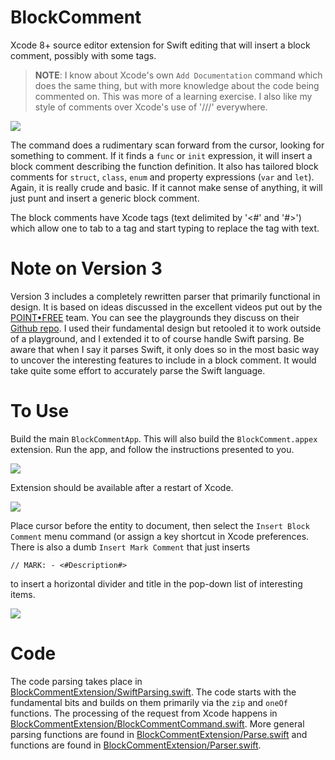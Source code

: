 # BlockComment

Xcode 8+ source editor extension for Swift editing that will insert a block comment, possibly with some tags.

> **NOTE**: I know about Xcode's own `Add Documentation` command which does the same thing, but with more
> knowledge about the code being commented on. This was more of a learning exercise. I also like my style of
> comments over Xcode's use of '///' everywhere.

![](https://github.com/bradhowes/BlockComment/blob/master/images/screenshot.gif?raw=true)

The command does a rudimentary scan forward from the cursor, looking for something to comment. If it finds a
`func` or `init` expression, it will insert a block comment describing the function definition. It also has
tailored block comments for `struct`, `class`, `enum` and property expressions (`var` and `let`). Again, it is
really crude and basic. If it cannot make sense of anything, it will just punt and insert a generic block
comment.

The block comments have Xcode tags (text delimited by '<#' and '#>') which allow one to tab to a tag and start
typing to replace the tag with text.

# Note on Version 3

Version 3 includes a completely rewritten parser that primarily functional in design. It is based on ideas discussed in the
excellent videos put out by the [POINT•FREE](https://www.pointfree.co) team. You can see the playgrounds they discuss on 
their [Github repo](https://github.com/pointfreeco/episode-code-samples). I used their fundamental design but retooled it to
work outside of a playground, and I extended it to of course handle Swift parsing. Be aware that when I say it parses Swift,
it only does so in the most basic way to uncover the interesting features to include in a block comment. It would take quite 
some effort to accurately parse the Swift language.

# To Use

Build the main `BlockCommentApp`. This will also build the `BlockComment.appex` extension. Run the app,
and follow the instructions presented to you. 

![](https://github.com/bradhowes/BlockComment/blob/master/images/app.png?raw=true)

Extension should be available after a restart of Xcode.

![](https://github.com/bradhowes/BlockComment/blob/master/images/menu.png?raw=true)

Place cursor before the entity to document, then select the `Insert Block Comment` menu command (or assign a key shortcut in
Xcode preferences. There is also a dumb `Insert Mark Comment` that just inserts

```
// MARK: - <#Description#>
```

to insert a horizontal divider and title in the pop-down list of interesting items.

![](https://github.com/bradhowes/BlockComment/blob/master/images/mark.png?raw=true)


# Code

The code parsing takes place in
[BlockCommentExtension/SwiftParsing.swift](https://github.com/bradhowes/BlockComment/blob/master/BlockCommentExtension/SwiftParsing.swift). The code starts with the
fundamental bits and builds on them primarily via the `zip` and `oneOf` functions.
The processing of the request from Xcode happens in
[BlockCommentExtension/BlockCommentCommand.swift](https://github.com/bradhowes/BlockComment/blob/master/BlockCommentExtension/BlockCommentCommand.swift). More general parsing
functions are found in [BlockCommentExtension/Parse.swift](https://github.com/bradhowes/BlockComment/blob/master/BlockCommentExtension/Parse.swift) and
functions are found in [BlockCommentExtension/Parser.swift](https://github.com/bradhowes/BlockComment/blob/master/BlockCommentExtension/Parser.swift).

